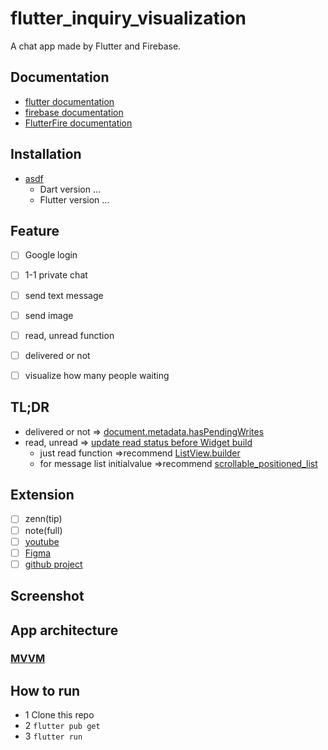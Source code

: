 # flutter_inquiry_visualization
A chat app made by Flutter and Firebase.

## Documentation
- [flutter documentation](https://docs.flutter.dev/)
- [firebase documentation](https://firebase.google.com/docs)
- [FlutterFire documentation](https://firebase.flutter.dev/)

## Installation
- [asdf](https://github.com/asdf-vm/asdf)
  - Dart version ...
  - Flutter version ...


## Feature
- [ ] Google login
- [ ] 1-1 private chat
- [ ] send text message
- [ ] send image
- [ ] read, unread function
- [ ] delivered or not
- [ ] visualize how many people waiting


## TL;DR
- delivered or not => [document.metadata.hasPendingWrites](https://firebase.google.com/docs/reference/js/v8/firebase.firestore.SnapshotMetadata#haspendingwrites)
- read, unread => [update read status before Widget build](https://medium.com/flutter-community/a-chat-application-flutter-firebase-1d2e87ace78f#:~:text=This%20function%20updates%20the%20message%20read%20status%20using%20the%20following%20function.)
  - just read function =>recommend [ListView.builder](https://api.flutter.dev/flutter/widgets/ListView-class.html#:~:text=The%20ListView.builder%20constructor%20takes%20an%20IndexedWidgetBuilder%2C%20which%20builds%20the%20children%20on%20demand.%20This%20constructor%20is%20appropriate%20for%20list%20views%20with%20a%20large%20(or%20infinite)%20number%20of%20children%20because%20the%20builder%20is%20called%20only%20for%20those%20children%20that%20are%20actually%20visible.)
  - for message list initialvalue =>recommend [scrollable_positioned_list](https://pub.dev/packages/scrollable_positioned_list)

## Extension
- [ ] zenn(tip)
- [ ] note(full)
- [ ] [youtube](Demo)
- [ ] [Figma](design)
- [ ] [github project](https://github.com/users/neco3coffee/projects/4/views/1)

## Screenshot

## App architecture
### [MVVM](https://ja.wikipedia.org/wiki/Model_View_ViewModel)

## How to run
- 1 Clone this repo
- 2 `flutter pub get`
- 3 `flutter run`
